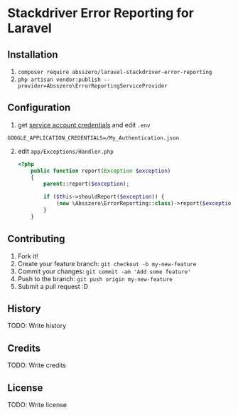 # Stackdriver Error Reporting for Laravel

## Installation

1. `composer require absszero/laravel-stackdriver-error-reporting`
2. `php artisan vendor:publish --provider=Absszero\ErrorReportingServiceProvider`

## Configuration
1. get [service account credentials](https://cloud.google.com/docs/authentication/getting-started) and edit `.env`
```
GOOGLE_APPLICATION_CREDENTIALS=/My_Authentication.json
```
2. edit `app/Exceptions/Handler.php`

    ```php
    <?php
        public function report(Exception $exception)
        {
            parent::report($exception);

            if ($this->shouldReport($exception)) {
                (new \Absszero\ErrorReporting::class)->report($exception);
            }
        }
    ```


## Contributing

1. Fork it!
2. Create your feature branch: `git checkout -b my-new-feature`
3. Commit your changes: `git commit -am 'Add some feature'`
4. Push to the branch: `git push origin my-new-feature`
5. Submit a pull request :D

## History

TODO: Write history

## Credits

TODO: Write credits

## License

TODO: Write license
